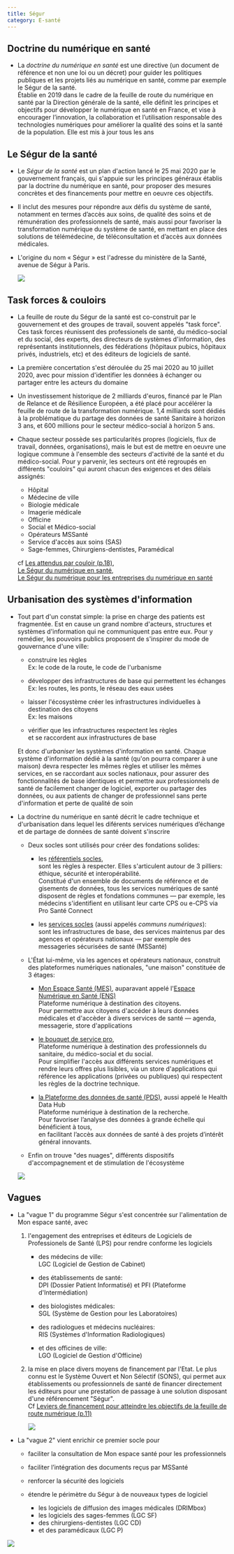 ```yaml
---
title: Ségur
category: E-santé
---
```


## Doctrine du numérique en santé

* La *doctrine du numérique en santé* est une directive (un document de référence et non une loi ou un décret) pour guider les politiques publiques et les projets liés au numérique en santé, comme par exemple le Ségur de la santé.  
  Établie en 2019 dans le cadre de la feuille de route du numérique en santé par la Direction générale de la santé, elle définit les principes et objectifs pour développer le numérique en santé en France, et vise à encourager l’innovation, la collaboration et l’utilisation responsable des technologies numériques pour améliorer la qualité des soins et la santé de la population. Elle est mis à jour tous les ans

## Le Ségur de la santé

* Le *Ségur de la santé* est un plan d'action lancé le 25 mai 2020 par le gouvernement français, qui s'appuie sur les principes généraux établis par la doctrine du numérique en santé, pour proposer des mesures concrètes et des financements pour mettre en oeuvre ces objectifs.  

* Il inclut des mesures pour répondre aux défis du système de santé, notamment en termes d’accès aux soins, de qualité des soins et de rémunération des professionnels de santé, mais aussi pour favoriser la transformation numérique du système de santé, en mettant en place des solutions de télémédecine, de téléconsultation et d’accès aux données médicales.

* L'origine du nom « Ségur » est l'adresse du ministère de la Santé, avenue de Ségur à Paris.

  ![](images/ministere_roadmap_esante.png)

## Task forces & couloirs

* La feuille de route du Ségur de la santé est co-construit par le gouvernement et des groupes de travail, souvent appelés "task force".
  Ces task forces réunissent des professionels de santé, du médico-social et du social, des experts, des directeurs de systèmes d'information, des représentants institutionnels, des fédérations (hôpitaux pubics, hôpitaux privés, industriels, etc) et des éditeurs de logiciels de santé.

* La première concertation s'est déroulée du 25 mai 2020 au 10 juillet 2020, avec pour mission d'identifier les données à échanger ou partager entre les acteurs du domaine

* Un investissement historique de 2 milliards d'euros, financé par le Plan de Relance et de Résilience Européen, a été placé pour accélérer la feuille de route de la transformation numérique. 1,4 milliards sont dédiés à la problématique du partage des données de santé Sanitaire à horizon 3 ans, et 600 millions pour le secteur médico-social à horizon 5 ans.

* Chaque secteur possède ses particularités propres (logiciels, flux de travail, données, organisations), mais le but est de mettre en oeuvre une logique commune à l'ensemble des secteurs d'activité de la santé et du médico-social. Pour y parvenir, les secteurs ont été regroupés en différents "couloirs" qui auront chacun des exigences et des délais assignés:

    - Hôpital
    - Médecine de ville
    - Biologie médicale
    - Imagerie médicale
    - Officine
    - Social et Médico-social
    - Opérateurs MSSanté
    - Service d'accès aux soins (SAS)
    - Sage-femmes, Chirurgiens-dentistes, Paramédical

   cf [Les attendus par couloir (p.18)](https://esante.gouv.fr/sites/default/files/media_entity/documents/Segur_ChantierD_DocCommun_VF.pdf),  
  [Le Ségur du numérique en santé](https://esante.gouv.fr/segur),  
      [Le Ségur du numérique pour les entreprises du numérique en santé](https://industriels.esante.gouv.fr/segur-numerique-sante)

## Urbanisation des systèmes d'information

* Tout part d'un constat simple: la prise en charge des patients est fragmentée. Est en cause un grand nombre d'acteurs, structures et systèmes d'information qui ne communiquent pas entre eux. Pour y remédier, les pouvoirs publics proposent de s'inspirer du mode de gouvernance d'une ville:

  - construire les règles  
    Ex: le code de la route, le code de l'urbanisme

  - développer des infrastructures de base qui permettent les échanges  
    Ex: les routes, les ponts, le réseau des eaux usées

  - laisser l'écosystème créer les infrastructures individuelles à destination des citoyens  
    Ex: les maisons

  - vérifier que les infrastructures respectent les règles  
    et se raccordent aux infrastructures de base

  Et donc d'*urbaniser* les systèmes d'information en santé.
  Chaque système d'information dédié à la santé (qu'on pourra comparer à une maison) devra respecter les mêmes règles et utiliser les mêmes services, en se raccordant aux socles nationaux, pour assurer des fonctionnalités de base identiques et permettre aux professionnels de santé de facilement changer de logiciel, exporter ou partager des données, ou aux patients de changer de professionnel sans perte d'information et perte de qualité de soin

* La doctrine du numérique en santé décrit le cadre technique et d'urbanisation dans lequel les diférents services numériques d’échange et de partage de données de santé doivent s'inscrire

  * Deux socles sont utilisés pour créer des fondations solides:

    - les <ins>référentiels socles</ins>,  
      sont les règles à respecter. Elles s'articulent autour de 3 pilliers: éthique, sécurité et interopérabilité.  
      Constitué d'un ensemble de documents de référence et de gisements de données, tous les services numériques de santé disposent de règles et fondations communes — par exemple, les médecins s'identifient en utilisant leur carte CPS ou e-CPS via Pro Santé Connect

    - les <ins>services socles</ins> (aussi appelés *communs numériques*):  
      sont les infrastructures de base, des services maintenus par des agences et opérateurs nationaux — par exemple des messageries sécurisées de santé (MSSanté)

  * L'État lui-même, via les agences et opérateurs nationaux, construit des plateformes numériques nationales, "une maison" constituée de 3 étages:

    - <ins>Mon Espace Santé (MES)</ins>, auparavant appelé l'<ins>Espace Numérique en Santé (ENS)</ins>  
      Plateforme numérique à destination des citoyens.  
      Pour permettre aux citoyens d'accéder à leurs données médicales et d'accèder à divers services de santé — agenda, messagerie, store d'applications

    - <ins>le bouquet de service pro</ins>,  
      Plateforme numérique à destination des professionnels du sanitaire, du médico-social et du social.  
      Pour simplifier l'accès aux différents services numériques et rendre leurs offres plus lisibles, via un store d'applications qui
      référence les applications (privées ou publiques) qui respectent les règles de la doctrine technique.

    - <ins>la Plateforme des données de santé (PDS)</ins>, aussi appelé le Health Data Hub  
      Plateforme numérique à destination de la recherche.  
      Pour favoriser l’analyse des données à grande échelle qui bénéficient à tous,  
      en facilitant l’accès aux données de santé à des projets d’intérêt général innovants. 

  * Enfin on trouve "des nuages", différents dispositifs d'accompagnement et de stimulation de l'écosystème

  ![](images/segur_house_v1.png)

## Vagues

* La "vague 1" du programme Ségur s'est concentrée sur l'alimentation de Mon espace santé, avec

    1. l'engagement des entreprises et éditeurs de Logiciels de Professionels de Santé (LPS) pour rendre conforme les logiciels

        - des médecins de ville:  
          LGC (Logiciel de Gestion de Cabinet)

        - des établissements de santé:  
          DPI (Dossier Patient Informatisé) et PFI (Plateforme d'Intermédiation)

        - des biologistes médicales:  
          SGL (Système de Gestion pour les Laboratoires)

        - des radiologues et médecins nucléaires:  
          RIS (Systèmes d'Information Radiologiques)

        - et des officines de ville:  
          LGO (Logiciel de Gestion d'Officine)  

    2. la mise en place divers moyens de financement par l'Etat. Le plus connu est le Système Ouvert et Non Sélectif (SONS), qui permet aux établissements ou professionnels de santé de financer directement les éditeurs pour une prestation de passage à une solution disposant d'une référencement "Ségur".  
        Cf [Leviers de financement pour atteindre les objectifs de la feuille de route numérique (p.11)](https://esante.gouv.fr/sites/default/files/media_entity/documents/Segur_ChantierD_DocCommun_VF.pdf)

        ![](images/segur_financement.png)

* La "vague 2" vient enrichir ce premier socle pour

    - faciliter la consultation de Mon espace santé pour les professionnels
    - faciliter l’intégration des documents reçus par MSSanté
    - renforcer la sécurité des logiciels
    - étendre le périmètre du Ségur à de nouveaux types de logiciel

        - les logiciels de diffusion des images médicales (DRIMbox)
        - les logiciels des sages-femmes (LGC SF)
        - des chirurgiens-dentistes (LGC CD)
        - et des paramédicaux (LGC P)

![](images/segur_vagues.png)

<!--
## Acteurs institutionnels

* La **Délégation ministérielle au Numérique en Santé (DNS)**  
  assure le pilotage de l'ensemble des chantiers

* L'**Agence de Numérique en Santé (ANS)**  
  pose les cadres et bonnes pratiques,   
  pilote la production du corpus documentation,  
  accompagne l'ensemble des acteurs et structures de santé,  
  accompagne les établissement dans le domaine de la cybersécurité,  
  est opérateur de services numériques,  
  s'occupe de promouvoir et valoriser les initiatives en e-santé

* La **Direction de l'Hospitalisation et de l'Organisation (DHOS)**  
  est associé à la DNS, notamment pour définir le contenu du cadre de financement à destination des étabissements de santé, désigné par le terme programme SUN-ES (Ségur Usage Numérique en Établissement de Santé)

* La **Caisse Nationale de l'Assurance Maladie (CNAM)**  
  participe à la définition et à la mise en oeuvre des accords "conventionnels" avec les différents syndicats, vise à promouvoir l'équipement et l'usage des outils numériques dans la domaine de la santé

* L'**Agence Nationale d'Appui à la Performance (ANAP)**  
  anime et développe un réseau de professionnels pour mener des actions qui répondent aux besoins des établissements sanitaires et médico-sociaux — fournir des méthodes, outils, événements, interventions

* La **Caisse Nationale de Solidarité pour l'Autonomie (CNSA)**  
  est une branche de la sécurité sociale qui articule les financements à destination des établissements & services médico-sociaux et des industriels du secteur, et est chargée de veiller à l'équilibre financier de cette branche

* Les **Agences Régionales de Santé (ARS)**  
  sont chargées du pilotage régional d'e-santé et d'organiser sa mise en oeuvre

* Les **Groupements Régionaux d'Appuis au Développement de l'e-Santé (GRADeS)**  
  sont les opérateurs préférentiels des ARS, pour animer et fédérer les acteurs de la région
-->
